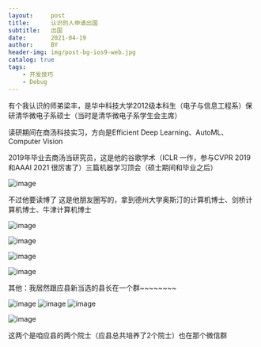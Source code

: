 ```yaml
---
layout:     post
title:      认识的人申请出国
subtitle:   出国
date:       2021-04-19
author:     BY
header-img: img/post-bg-ios9-web.jpg
catalog: true
tags:
    - 开发技巧
    - Debug
---
```


有个我认识的师弟梁丰，是华中科技大学2012级本科生（电子与信息工程系）保研清华微电子系硕士（当时是清华微电子系学生会主席）

读研期间在商汤科技实习，方向是Efficient Deep Learning、AutoML、Computer Vision

2019年毕业去商汤当研究员，这是他的谷歌学术（ICLR 一作，参与CVPR 2019 和AAAI 2021 很厉害了）三篇机器学习顶会（硕士期间和毕业之后）

![image](https://user-images.githubusercontent.com/24884878/115249892-a8249e00-a15b-11eb-89e4-2744cd2bb65c.png)

不过他要读博了 这是他朋友圈写的，拿到德州大学奥斯汀的计算机博士、剑桥计算机博士、牛津计算机博士 

![image](https://user-images.githubusercontent.com/24884878/115249468-32203700-a15b-11eb-8d12-9efc5348e9b8.png)

![image](https://user-images.githubusercontent.com/24884878/115250115-da360000-a15b-11eb-9c39-1fafa00f60b6.png)


![image](https://user-images.githubusercontent.com/24884878/115250141-e15d0e00-a15b-11eb-9f0e-bbf109750b6a.png)

![image](https://user-images.githubusercontent.com/24884878/115250164-e621c200-a15b-11eb-902d-8ec574843d62.png)


其他：我居然跟应县新当选的县长在一个群~~~~~~~~

![image](https://user-images.githubusercontent.com/24884878/115254506-fd62ae80-a15f-11eb-837c-a6174cb26d9f.png)
![image](https://user-images.githubusercontent.com/24884878/115254573-0e132480-a160-11eb-8e34-0247f0827153.png)
![image](https://user-images.githubusercontent.com/24884878/115254626-1cf9d700-a160-11eb-80ce-9835628e5af6.png)

![image](https://user-images.githubusercontent.com/24884878/115254684-2c792000-a160-11eb-8cf5-0ea78d834d9a.png)

这两个是咱应县的两个院士（应县总共培养了2个院士）也在那个微信群

